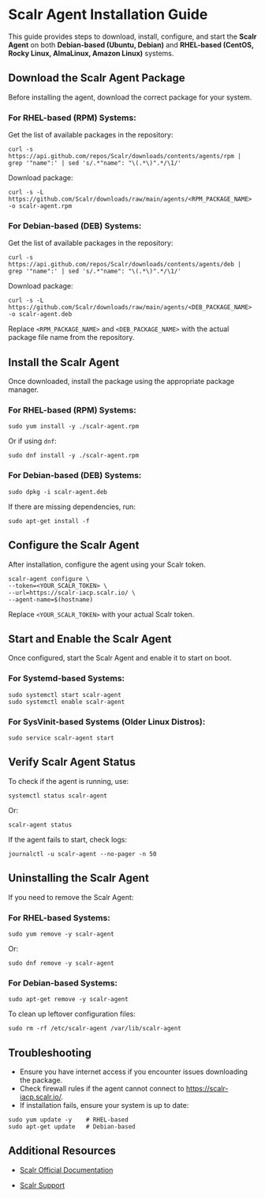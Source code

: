 # Scalr Agent Installation Guide

This guide provides steps to download, install, configure, and start the **Scalr Agent** on both **Debian-based (Ubuntu, Debian)** and **RHEL-based (CentOS, Rocky Linux, AlmaLinux, Amazon Linux)** systems.

## Download the Scalr Agent Package
Before installing the agent, download the correct package for your system.

### For RHEL-based (RPM) Systems:
Get the list of available packages in the repository:
```commandline
curl -s https://api.github.com/repos/Scalr/downloads/contents/agents/rpm | grep '"name":' | sed 's/.*"name": "\(.*\)".*/\1/'
```

Download package:
```commandline
curl -s -L https://github.com/Scalr/downloads/raw/main/agents/<RPM_PACKAGE_NAME> -o scalr-agent.rpm
```
### For Debian-based (DEB) Systems:
Get the list of available packages in the repository:

```commandline
curl -s https://api.github.com/repos/Scalr/downloads/contents/agents/deb | grep '"name":' | sed 's/.*"name": "\(.*\)".*/\1/'
```

Download package:
```commandline
curl -s -L https://github.com/Scalr/downloads/raw/main/agents/<DEB_PACKAGE_NAME> -o scalr-agent.deb
```

Replace `<RPM_PACKAGE_NAME>` and `<DEB_PACKAGE_NAME>` with the actual package file name from the repository.

## Install the Scalr Agent

Once downloaded, install the package using the appropriate package manager.

### For RHEL-based (RPM) Systems:

```commandline
sudo yum install -y ./scalr-agent.rpm
```
Or if using `dnf`:
```commandline
sudo dnf install -y ./scalr-agent.rpm
```
### For Debian-based (DEB) Systems:
```commandline
sudo dpkg -i scalr-agent.deb
```

If there are missing dependencies, run:
```commandline
sudo apt-get install -f
```
## Configure the Scalr Agent
After installation, configure the agent using your Scalr token.

```commandline
scalr-agent configure \
--token=<YOUR_SCALR_TOKEN> \
--url=https://scalr-iacp.scalr.io/ \
--agent-name=$(hostname)
```
Replace `<YOUR_SCALR_TOKEN>` with your actual Scalr token.

## Start and Enable the Scalr Agent
Once configured, start the Scalr Agent and enable it to start on boot.

### For Systemd-based Systems:

```commandline
sudo systemctl start scalr-agent
sudo systemctl enable scalr-agent
```

### For SysVinit-based Systems (Older Linux Distros):

```commandline
sudo service scalr-agent start
```

## Verify Scalr Agent Status
To check if the agent is running, use:

```commandline
systemctl status scalr-agent
```
Or:
```commandline
scalr-agent status
```
If the agent fails to start, check logs:
```commandline
journalctl -u scalr-agent --no-pager -n 50
```

## Uninstalling the Scalr Agent
If you need to remove the Scalr Agent:

### For RHEL-based Systems:

```commandline
sudo yum remove -y scalr-agent
```
Or:

```commandline
sudo dnf remove -y scalr-agent
```

### For Debian-based Systems:

```commandline
sudo apt-get remove -y scalr-agent
```

To clean up leftover configuration files:

```commandline
sudo rm -rf /etc/scalr-agent /var/lib/scalr-agent
```

## Troubleshooting
* Ensure you have internet access if you encounter issues downloading the package.
* Check firewall rules if the agent cannot connect to https://scalr-iacp.scalr.io/.
* If installation fails, ensure your system is up to date:

```commandline
sudo yum update -y    # RHEL-based
sudo apt-get update   # Debian-based
```

## Additional Resources
* [Scalr Official Documentation](https://docs.scalr.io/docs/introduction)

* [Scalr Support](https://www.scalr.com/help-center)

